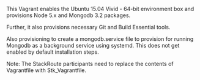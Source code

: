 This Vagrant enables the Ubuntu 15.04 Vivid - 64-bit environment box and provisions Node 5.x and Mongodb 3.2 packages.

Further, it also provisions necessary Git and Build Essential tools.

Also provisioning to create a mongodb.service file to provision for running Mongodb as a background service using systemd. This does not get enabled by default installation steps.

Note: The StackRoute participants need to replace the contents of Vagrantfile with Stk_Vagrantfile.

